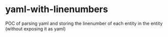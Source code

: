 # yaml-with-linenumbers
POC of parsing yaml and storing the linenumber of each entity in the entity (without exposing it as yaml)
